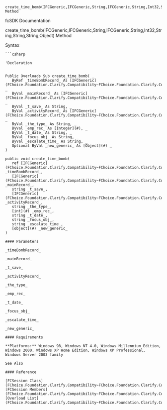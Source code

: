 ﻿     create_time_bomb(IFCGeneric,IFCGeneric,String,IFCGeneric,String,Int32,String,String,String,Object) Method                                                   

fcSDK Documentation

create_time_bomb(IFCGeneric,IFCGeneric,String,IFCGeneric,String,Int32,String,String,String,Object) Method

Syntax

```vbnet
```csharp

'Declaration
 

Public Overloads Sub create_time_bomb( _
   ByRef _timeBombRecord_ As [IFCGeneric](FChoice.Foundation.Clarify.Compatibility~FChoice.Foundation.Clarify.Compatibility.IFCGeneric.md), _
   ByVal _mainRecord_ As [IFCGeneric](FChoice.Foundation.Clarify.Compatibility~FChoice.Foundation.Clarify.Compatibility.IFCGeneric.md), _
   ByVal _t_save_ As String, _
   ByVal _activityRecord_ As [IFCGeneric](FChoice.Foundation.Clarify.Compatibility~FChoice.Foundation.Clarify.Compatibility.IFCGeneric.md), _
   ByVal _the_type_ As String, _
   ByVal _emp_rec_ As [Integer](#), _
   ByVal _t_date_ As String, _
   ByVal _focus_obj_ As String, _
   ByVal _escalate_time_ As String, _
   Optional ByVal _new_generic_ As [Object](#) _
) 

public void create_time_bomb( 
   ref [IFCGeneric](FChoice.Foundation.Clarify.Compatibility~FChoice.Foundation.Clarify.Compatibility.IFCGeneric.md) _timeBombRecord_,
   [IFCGeneric](FChoice.Foundation.Clarify.Compatibility~FChoice.Foundation.Clarify.Compatibility.IFCGeneric.md) _mainRecord_,
   string _t_save_,
   [IFCGeneric](FChoice.Foundation.Clarify.Compatibility~FChoice.Foundation.Clarify.Compatibility.IFCGeneric.md) _activityRecord_,
   string _the_type_,
   [int](#) _emp_rec_,
   string _t_date_,
   string _focus_obj_,
   string _escalate_time_,
   [object](#) _new_generic_
)

#### Parameters

_timeBombRecord_

_mainRecord_

_t_save_

_activityRecord_

_the_type_

_emp_rec_

_t_date_

_focus_obj_

_escalate_time_

_new_generic_

#### Requirements

**Platforms:** Windows 98, Windows NT 4.0, Windows Millennium Edition, Windows 2000, Windows XP Home Edition, Windows XP Professional, Windows Server 2003 family

See Also

#### Reference

[FCSession Class](FChoice.Foundation.Clarify.Compatibility~FChoice.Foundation.Clarify.Compatibility.FCSession.md)  
[FCSession Members](FChoice.Foundation.Clarify.Compatibility~FChoice.Foundation.Clarify.Compatibility.FCSession_members.md)  
[Overload List](FChoice.Foundation.Clarify.Compatibility~FChoice.Foundation.Clarify.Compatibility.FCSession~create_time_bomb.md)